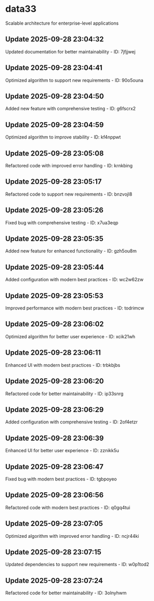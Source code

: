 # data33
Scalable architecture for enterprise-level applications

## Update 2025-09-28 23:04:32
Updated documentation for better maintainability - ID: 7jfjjwej


## Update 2025-09-28 23:04:41
Optimized algorithm to support new requirements - ID: 90o5ouna


## Update 2025-09-28 23:04:50
Added new feature with comprehensive testing - ID: g6fscrx2


## Update 2025-09-28 23:04:59
Optimized algorithm to improve stability - ID: kf4nppwt


## Update 2025-09-28 23:05:08
Refactored code with improved error handling - ID: krnkbing


## Update 2025-09-28 23:05:17
Refactored code to support new requirements - ID: bnzvojl8


## Update 2025-09-28 23:05:26
Fixed bug with comprehensive testing - ID: x7ua3eqp


## Update 2025-09-28 23:05:35
Added new feature for enhanced functionality - ID: gzh5ou8m


## Update 2025-09-28 23:05:44
Added configuration with modern best practices - ID: wc2w62zw


## Update 2025-09-28 23:05:53
Improved performance with modern best practices - ID: todrimcw


## Update 2025-09-28 23:06:02
Optimized algorithm for better user experience - ID: xcik21wh


## Update 2025-09-28 23:06:11
Enhanced UI with modern best practices - ID: trbkbjbs


## Update 2025-09-28 23:06:20
Refactored code for better maintainability - ID: ip33snrg


## Update 2025-09-28 23:06:29
Added configuration with comprehensive testing - ID: 2of4etzr


## Update 2025-09-28 23:06:39
Enhanced UI for better user experience - ID: zznikk5u


## Update 2025-09-28 23:06:47
Fixed bug with modern best practices - ID: tgbpoyeo


## Update 2025-09-28 23:06:56
Refactored code with modern best practices - ID: q0gq4tui


## Update 2025-09-28 23:07:05
Optimized algorithm with improved error handling - ID: ncjr44ki


## Update 2025-09-28 23:07:15
Updated dependencies to support new requirements - ID: w0p1tod2


## Update 2025-09-28 23:07:24
Refactored code for better maintainability - ID: 3olnyhwm

